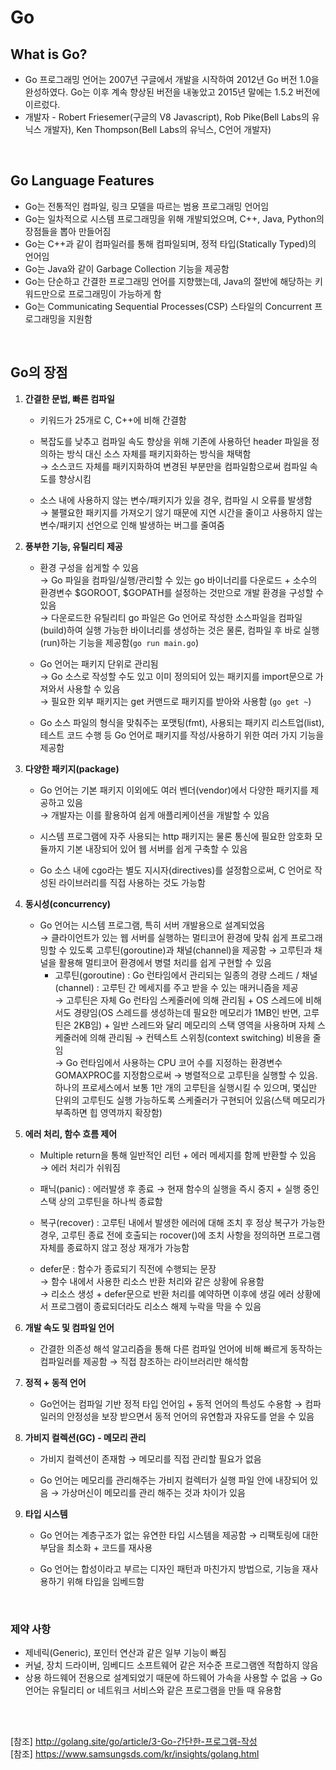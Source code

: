 # Go

## **What is Go?**

+ Go 프로그래밍 언어는 2007년 구글에서 개발을 시작하여 2012년 Go 버전 1.0을 완성하였다. Go는 이후 계속 향상된 버전을 내놓았고 2015년 말에는 1.5.2 버전에 이르렀다.
+ 개발자 - Robert Friesemer(구글의 V8 Javascript), Rob Pike(Bell Labs의 유닉스 개발자), Ken Thompson(Bell Labs의 유닉스, C언어 개발자)

<br/>

## **Go Language Features**

+ Go는 전통적인 컴파일, 링크 모델을 따르는 범용 프로그래밍 언어임
+ Go는 일차적으로 시스템 프로그래밍을 위해 개발되었으며, C++, Java, Python의 장점들을 뽑아 만들어짐
+ Go는 C++과 같이 컴파일러를 통해 컴파일되며, 정적 타입(Statically Typed)의 언어임
+ Go는 Java와 같이 Garbage Collection 기능을 제공함
+ Go는 단순하고 간결한 프로그래밍 언어를 지향했는데, Java의 절반에 해당하는 키워드만으로 프로그래밍이 가능하게 함
+ Go는 Communicating Sequential Processes(CSP) 스타일의 Concurrent 프로그래밍을 지원함

<br/>

## Go의 장점

1. **간결한 문법, 빠른 컴파일**

   + 키워드가 25개로 C, C++에 비해 간결함

   + 복잡도를 낮추고 컴파일 속도 향상을 위해 기존에 사용하던 header 파일을 정의하는 방식 대신 소스 자체를 패키지화하는 방식을 채택함<br/> → 소스코드 자체를 패키지화하여 변경된 부분만을 컴파일함으로써 컴파일 속도를 향상시킴

   + 소스 내에 사용하지 않는 변수/패키지가 있을 경우, 컴파일 시 오류를 발생함<br/> → 불팰요한 패키지를 가져오기 않기 때문에 지연 시간을 줄이고 사용하지 않는 변수/패키지 선언으로 인해 발생하는 버그를 줄여줌

2. **풍부한 기능, 유틸리티 제공**

   + 환경 구성을 쉽게할 수 있음<br/> → Go 파일을 컴파일/실행/관리할 수 있는 go 바이너리를 다운로드 + 소수의 환경변수 $GOROOT, $GOPATH를 설정하는 것만으로 개발 환경을 구성할 수 있음<br/> → 다운로드한 유틸리티 go 파일은 Go 언어로 작성한 소스파일을 컴파일(build)하여 실행 가능한 바이너리를 생성하는 것은 물론, 컴파일 후 바로 실행(run)하는 기능을 제공함(`go run main.go`)

   + Go 언어는 패키지 단위로 관리됨<br/> → Go 소스로 작성할 수도 있고 이미 정의되어 있는 패키지를 import문으로 가져와서 사용할 수 있음<br/> → 필요한 외부 패키지는 get 커맨드로 패키지를 받아와 사용함 (`go get ~`)

   + Go 소스 파일의 형식을 맞춰주는 포맷팅(fmt), 사용되는 패키지 리스트업(list), 테스트 코드 수행 등 Go 언어로 패키지를 작성/사용하기 위한 여러 가지 기능을 제공함

3. **다양한 패키지(package)**

   + Go 언어는 기본 패키지 이외에도 여러 벤더(vendor)에서 다양한 패키지를 제공하고 있음<br/> → 개발자는 이를 활용하여 쉽게 애플리케이션을 개발할 수 있음

   + 시스템 프로그램에 자주 사용되는 http 패키지는 물론 통신에 필요한 암호화 모듈까지 기본 내장되어 있어 웹 서버를 쉽게 구축할 수 있음

   + Go 소스 내에 cgo라는 별도 지시자(directives)를 설정함으로써, C 언어로 작성된 라이브러리를 직접 사용하는 것도 가능함

4. **동시성(concurrency)**
   + Go 언어는 시스템 프로그램, 특히 서버 개발용으로 설계되었음<br/> → 클라이언트가 있는 웹 서버를 실행하는 멀티코어 환경에 맞춰 쉽게 프로그래밍할 수 있도록 고루틴(goroutine)과 채널(channel)을 제공함 → 고루틴과 채널을 활용해 멀티코어 환경에서 병렬 처리를 쉽게 구현할 수 있음
     + 고루틴(goroutine) : Go 런타임에서 관리되는 일종의 경량 스레드 / 채널(channel) : 고루틴 간 메세지를 주고 받을 수 있는 매커니즘을 제공<br/> → 고루틴은 자체 Go 런타임 스케줄러에 의해 관리됨 + OS 스레드에 비해서도 경량임(OS 스레드를 생성하는데 필요한 메모리가 1MB인 반면, 고루틴은 2KB임) + 일반 스레드와 달리 메모리의 스택 영역을 사용하며 자체 스케줄러에 의해 관리됨 → 컨텍스트 스위칭(context switching) 비용을 줄임<br/> → Go 런타임에서 사용하는 CPU 코어 수를 지정하는 환경변수 GOMAXPROC를 지정함으로써 → 병렬적으로 고루틴을 실행할 수 있음. 하나의 프로세스에서 보통 1만 개의 고루틴을 실행시킬 수 있으며, 몇십만 단위의 고루틴도 실행 가능하도록 스케줄러가 구현되어 있음(스택 메모리가 부족하면 힙 영역까지 확장함)

5. **에러 처리, 함수 흐름 제어**

   + Multiple return을 통해 일반적인 리턴 + 에러 메세지를 함께 반환할 수 있음 → 에러 처리가 쉬워짐

   + 패닉(panic) : 에러발생 후 종료 → 현재 함수의 실행을 즉시 중지 + 실행 중인 스택 상의 고루틴을 하나씩 종료함

   + 복구(recover) : 고루틴 내에서 발생한 에러에 대해 조치 후 정상 복구가 가능한 경우, 고루틴 종료 전에 호출되는 rocover()에 조치 사항을 정의하면 프로그램 자체를 종료하지 않고 정상 재개가 가능함

   + defer문 : 함수가 종료되기 직전에 수행되는 문장<br/> → 함수 내에서 사용한 리소스 반환 처리와 같은 상황에 유용함<br/> → 리소스 생성 + defer문으로 반환 처리를 예약하면 이후에 생길 에러 상황에서 프로그램이 종료되더라도 리소스 해제 누락을 막을 수 있음

6. **개발 속도 및 컴파일 언어**
   + 간결한 의존성 해석 알고리즘을 통해 다른 컴파일 언어에 비해 빠르게 동작하는 컴파일러를 제공함 → 직접 참조하는 라이브러리만 해석함

7. **정적 + 동적 언어**
   + Go언어는 컴파일 기반 정적 타입 언어임 + 동적 언어의 특성도 수용함 → 컴파일러의 안정성을 보장 받으면서 동적 언어의 유연함과 자유도를 얻을 수 있음

8. **가비지 컬렉션(GC) - 메모리 관리**

   + 가비지 컬렉션이 존재함 → 메모리를 직접 관리할 필요가 없음

   + Go 언어는 메모리를 관리해주는 가비지 컬렉터가 실행 파일 안에 내장되어 있음 → 가상머신이 메모리를 관리 해주는 것과 차이가 있음

9. **타입 시스템**

   + Go 언어는 계층구조가 없는 유연한 타입 시스템을 제공함 → 리팩토링에 대한 부담을 최소화 + 코드를 재사용

   + Go 언어는 합성이라고 부르는 디자인 패턴과 마친가지 방법으로, 기능을 재사용하기 위해 타입을 임베드함

<br/>

### 제약 사항

+ 제네릭(Generic), 포인터 연산과 같은 일부 기능이 빠짐
+ 커널, 장치 드라이버, 임베디드 소프트웨어 같은 저수준 프로그램엔 적합하지 않음
+ 상용 하드웨어 전용으로 설계되었기 때문에 하드웨어 가속을 사용할 수 없음 → Go 언어는 유틸리티 or 네트워크 서비스와 같은 프로그램을 만들 때 유용함

<br/><br/>

[참조] http://golang.site/go/article/3-Go-간단한-프로그램-작성 <br/>[참조] https://www.samsungsds.com/kr/insights/golang.html